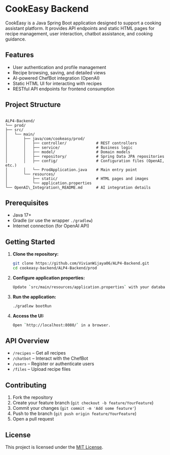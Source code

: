 # CookEasy Backend

CookEasy is a Java Spring Boot application designed to support a cooking assistant platform. It provides API endpoints and static HTML pages for recipe management, user interaction, chatbot assistance, and cooking guidance.

## Features

- User authentication and profile management
- Recipe browsing, saving, and detailed views
- AI-powered ChefBot integration (OpenAI)
- Static HTML UI for interacting with recipes
- RESTful API endpoints for frontend consumption

## Project Structure

```

ALP4-Backend/
└── prod/
├── src/
│   └── main/
│       ├── java/com/cookeasy/prod/
│       │   ├── controller/             # REST controllers
│       │   ├── service/                # Business logic
│       │   ├── model/                  # Domain models
│       │   ├── repository/             # Spring Data JPA repositories
│       │   ├── config/                 # Configuration files (OpenAI, etc.)
│       │   └── ProdApplication.java    # Main entry point
│       └── resources/
│           ├── static/                 # HTML pages and images
│           └── application.properties
└── OpenAI\_Integration\_README.md      # AI integration details

```

## Prerequisites

- Java 17+
- Gradle (or use the wrapper `./gradlew`)
- Internet connection (for OpenAI API)

## Getting Started

1. **Clone the repository:**
    ```bash
    git clone https://github.com/VivianWijaya06/ALP4-Backend.git
    cd cookeasy-backend/ALP4-Backend/prod
    ```

2. **Configure application properties:**
    ```bash
    Update `src/main/resources/application.properties` with your database and OpenAI credentials.
    ```

3. **Run the application:**
    ```bash
    ./gradlew bootRun
    ```

4. **Access the UI:**
    ```bash
    Open `http://localhost:8080/` in a browser.
    ```

## API Overview

* `/recipes` – Get all recipes
* `/chatbot` – Interact with the ChefBot
* `/users` – Register or authenticate users
* `/files` – Upload recipe files

## Contributing

1. Fork the repository
2. Create your feature branch (`git checkout -b feature/YourFeature`)
3. Commit your changes (`git commit -m 'Add some feature'`)
4. Push to the branch (`git push origin feature/YourFeature`)
5. Open a pull request

## License

This project is licensed under the [MIT License](/LICENSE.txt).

